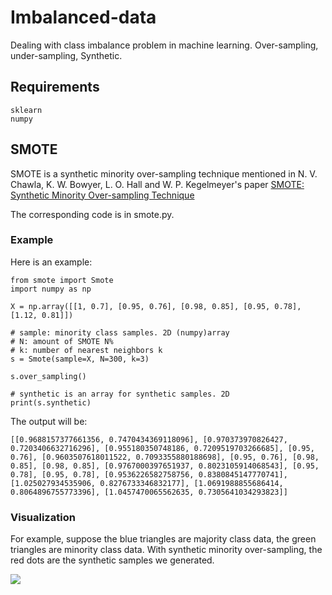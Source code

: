 # Imbalanced-data
Dealing with class imbalance problem in machine learning. Over-sampling, under-sampling, Synthetic.

## Requirements
```
sklearn
numpy
```

## SMOTE
SMOTE is a synthetic minority over-sampling technique mentioned in N. V. Chawla, K. W. Bowyer, L. O. Hall and W. P. Kegelmeyer's paper [SMOTE: Synthetic Minority Over-sampling Technique][1]

The corresponding code is in smote.py. 

### Example
Here is an example:
```
from smote import Smote
import numpy as np

X = np.array([[1, 0.7], [0.95, 0.76], [0.98, 0.85], [0.95, 0.78], [1.12, 0.81]])

# sample: minority class samples. 2D (numpy)array
# N: amount of SMOTE N%
# k: number of nearest neighbors k
s = Smote(sample=X, N=300, k=3)

s.over_sampling()

# synthetic is an array for synthetic samples. 2D
print(s.synthetic)

```
The output will be:
```
[[0.9688157377661356, 0.7470434369118096], [0.970373970826427, 0.7203406632716296], [0.955180350748186, 0.7209519703266685], [0.95, 0.76], [0.9603507618011522, 0.7093355880188698], [0.95, 0.76], [0.98, 0.85], [0.98, 0.85], [0.9767000397651937, 0.8023105914068543], [0.95, 0.78], [0.95, 0.78], [0.9536226582758756, 0.8380845147770741], [1.025027934535906, 0.8276733346832177], [1.0691988855686414, 0.8064896755773396], [1.0457470065562635, 0.7305641034293823]]

```

### Visualization
For example, suppose the blue triangles are majority class data, the green triangles are minority class data. 
With synthetic minority over-sampling, the red dots are the synthetic samples we generated.

![](https://github.com/zhu-y/Imbalanced-data/blob/master/image/smote_example.png)


[1]: https://arxiv.org/pdf/1106.1813.pdf
